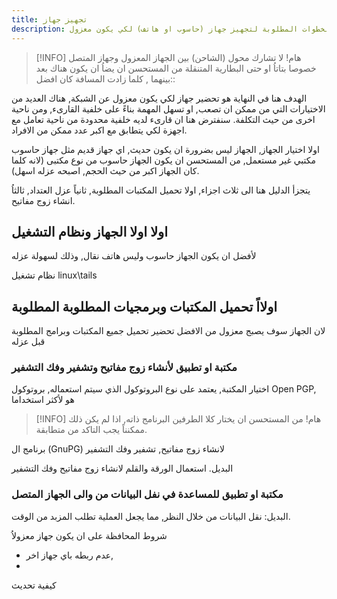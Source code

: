 ```yaml
---
title: تجهيز جهاز
description: الخطوات المطلوبة لتجهيز جهاز (حاسوب او هاتف) لكي يكون معزول
---
```


> [!INFO]   هام!
>  لا تشارك محول (الشاحن) بين الجهاز المعزول وجهاز المتصل خصوصا بتاتاُ او حتى البطارية المتنقلة
> من المستحسن ان يضاُ ان يكون هناك بعد بينهما , كلما زادت المسافة كان افضل::



الهدف هنا في النهاية هو تحضير جهاز لكي يكون معزول عن الشبكة,  هناك العديد من الاختيارات التي من ممكن ان تصعب, او تسهل المهمة بناءً على خلفية  القارىء, ومن ناحية اخرى من حيث التكلفة. سنفترض هنا ان قارىء لديه خلفية محدودة من ناحية تعامل مع اجهزة لكي يتطابق مع اكبر عدد ممكن من الافراد. 


اولا اختيار الجهاز, الجهاز ليس بضرورة ان يكون حديث, اي جهاز قديم مثل جهاز حاسوب مكتبي غير مستعمل, من المستحسن ان يكون الجهاز حاسوب من نوع مكتبى (لانه كلما كان الجهاز اكبر من حيث الحجم, اصبحه عزله اسهل).


يتجزأ الدليل هنا الى ثلاث اجزاء,  اولا تحميل المكتبات المطلوبة, ثانياً عزل العتداد, ثالثاُ انشاء زوج مفاتيح. 

## اولا اولا الجهاز ونظام التشغيل

لأفضل ان يكون الجهاز حاسوب وليس هاتف نقال, وذلك لسهولة عزله 

نظام تشغيل linux\tails 

## اولااً تحميل المكتبات وبرمجيات المطلوبة المطلوبة 

لان الجهاز سوف يصبج معزول من الافضل تحضير تحميل جميع المكتبات وبرامج المطلوبة قبل عزله

### مكتبة او تطبيق لأنشاء زوج مفاتيح وتشفير وفك التشفير 

 اختيار المكتبة, يعتمد على نوع البروتوكول الذي سيتم استعماله, بروتوكول Open PGP, هو لأكثر استخداما

> [!INFO]   هام!
>  من المستحسن ان يختار كلا الطرفين البرنامج ذاته,  اذا لم يكن ذلك ممكنناً يجب التاكد من متطابقة.


 برنامج ال (GnuPG)  لانشاء زوج مفاتيح, تشفير وفك التشفير 

البديل. استعمال الورقة والقلم لانشاء زوج مفاتيح وفك التشفير

### مكتبة او تطبيق للمساعدة في نفل البيانات من والى الجهاز المتصل 

البديل: نقل البيانات من خلال النظر, مما يجعل العملية تطلب المزبد من الوقت. 

شروط المحافظة على ان يكون جهاز معزولاُ 
- عدم ربطه باي جهاز اخر,
-


كيفية تحديث 


